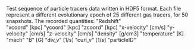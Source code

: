 Test sequence of particle tracers data written in HDF5 format.
Each file represent a different evolutionary epoch of 25 different gas tracers, for 50 snapshots.
The recorded quantities:
        "Redshift"  
        "xcoord"   [kpc]
        "ycoord"   [kpc]
        "zcoord"   [kpc]
        "x-velocity"   [cm/s]
        "y-velocity"   [cm/s]
        "z-velocity"   [cm/s]
        "density"  [g/cm3]
        "temperature" [K]
        "mach"
        "B"        [G]
        "div_v"    [1/s]
        "curl_v"   [1/s]
        "particleID"
